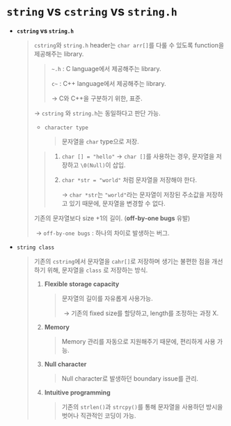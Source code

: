 # `string` vs `cstring` vs `string.h`

* **`cstring` vs `string.h`**

  > `cstring`와 `string.h` header는 `char arr[]`를 다룰 수 있도록 function을 제공해주는 library.
  >
  > > `~.h` : C language에서 제공해주는 library.
  >>
  > > `c~` : C++ language에서 제공해주는 library.
  > >
  > > → C와 C++을 구분하기 위한, 표준.
  >
  > → `cstring` 와 `string.h`는 동일하다고 판단 가능.
  >
  > 
  > 
  > * `character type`
  > 
  >   > 문자열을 `char` type으로 저장.
  >  >
  >   > 1.  `char [] = "hello"`
  >  >    → `char []`를 사용하는 경우, 문자열을 저장하고 `\0(Null)`이 삽입.
  >   >
  >   > 2. `char *str = "world"` 처럼 문자열을 저장해야 한다.
  >   >
  >   >    → `char *str`는 `"world"`라는 문자열이 저장된 주소값을 저장하고 있기 때문에, 문자열을 변경할 수 없다.
  > 
  > 기존의 문자열보다 size +1의 길이. (**off-by-one bugs** 유발)
  > 
  > ​	→ `off-by-one bugs` : 하나의 차이로 발생하는 버그.



* `string class`

  > 기존의 `cstring`에서 문자열을 `cahr[]`로 저장하며 생기는 불편한 점을 개선하기 위해, 문자열을 `class` 로 저장하는 방식.
  >
  > 1. **Flexible storage capacity**
  >
  >    > 문자열의 길이를 자유롭게 사용가능.
  >    >
  >    > ​	→ 기존의 fixed size를 할당하고, length를 조정하는 과정 X.
  >
  > 2. **Memory**
  >
  >    > Memory 관리를 자동으로 지원해주기 때문에, 편리하게 사용 가능.
  >
  > 3. **Null character**
  >
  >    > Null character로 발생하던 boundary issue를 관리.
  >
  > 4. **Intuitive programming**
  >
  >    > 기존의 `strlen()`과 `strcpy()`를 통해 문자열을 사용하던 방시을 벗어나 직관적인 코딩이 가능.
  >
  > 

